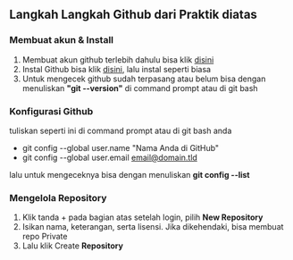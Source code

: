 ## Langkah Langkah Github dari Praktik diatas

### Membuat akun & Install
1. Membuat akun github terlebih dahulu bisa klik [disini](https://www.google.com/url?sa=t&rct=j&q=&esrc=s&source=web&cd=&cad=rja&uact=8&ved=2ahUKEwj7hZaIu63zAhXE8HMBHZEgChUQFnoECAsQAQ&url=https%3A%2F%2Fgithub.com%2Fsignup&usg=AOvVaw0a6qEmIZVdziwPUb-hFApr)
2. Instal Github bisa klik [disini](https://git-scm.com/downloads), lalu instal seperti biasa
3. Untuk mengecek github sudah terpasang atau belum bisa dengan menuliskan **"git --version"** di command prompt atau di git bash

### Konfigurasi Github
tuliskan seperti ini di command prompt atau di git bash anda

* git config --global user.name "Nama Anda di GitHub"
* git config --global user.email email@domain.tld

lalu untuk mengeceknya bisa dengan menuliskan **git config --list**

### Mengelola Repository
1. Klik tanda + pada bagian atas setelah login, pilih **New Repository**
2. Isikan nama, keterangan, serta lisensi. Jika dikehendaki, bisa membuat repo Private
3. Lalu klik Create **Repository**